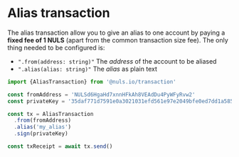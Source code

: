 # Alias transaction

The alias transaction allow you to give an alias to one account by paying a __fixed fee of 1 NULS__ (apart from the common transaction size fee). The only thing needed to be configured is:

- `".from(address: string)"` The _address_ of the account to be aliased
- `".alias(alias: string)"` The _alias_ as plain text

```js
import {AliasTransaction} from '@nuls.io/transaction'

const fromAddress = 'NULSd6HgaHd7xnnHFkAh8VEAdDu4PyWFyRvw2'
const privateKey = '35daf771d7591e0a3021031efd561e97e2049bfe0ed7dd1a585330c721077d2b'

const tx = AliasTransaction
  .from(fromAddress)
  .alias('my_alias')
  .sign(privateKey)

const txReceipt = await tx.send()
```
